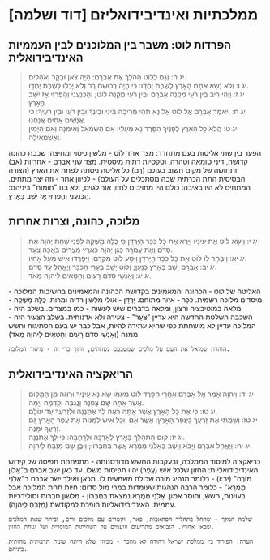 # ממלכתיות ואינדיבידואליזם [דוד ושלמה]

## הפרדות לוט: משבר בין המלוכנים לבין העממיות האינדיבידואלית

> יג ה: וְגַם לְלוֹט הַהֹלֵךְ אֶת אַבְרָם: הָיָה צֹאן וּבָקָר וְאֹהָלִים.  
> יג ו: וְלֹא נָשָׂא אֹתָם הָאָרֶץ לָשֶׁבֶת יַחְדָּו: כִּי הָיָה רְכוּשָׁם רָב וְלֹא יָכְלוּ לָשֶׁבֶת יַחְדָּו.  
> יג ז: וַיְהִי רִיב בֵּין רֹעֵי מִקְנֵה אַבְרָם וּבֵין רֹעֵי מִקְנֵה לוֹט; וְהַכְּנַעֲנִי וְהַפְּרִזִּי אָז יֹשֵׁב בָּאָרֶץ.  
> יג ח: וַיֹּאמֶר אַבְרָם אֶל לוֹט אַל נָא תְהִי מְרִיבָה בֵּינִי וּבֵינֶךָ וּבֵין רֹעַי וּבֵין רֹעֶיךָ: כִּי אֲנָשִׁים אַחִים אֲנָחְנוּ.  
> יג ט: הֲלֹא כָל הָאָרֶץ לְפָנֶיךָ הִפָּרֶד נָא מֵעָלָי: אִם הַשְּׂמֹאל וְאֵימִנָה וְאִם הַיָּמִין וְאַשְׂמְאִילָה.  

הפער בין שתי אליטות בעם מתחדד:
מצד אחד לוֹט - מלשון כיסוי ומחיצה: שכבת כהונה קדושה, דיני טומאה וטהרה, וטקסיות דתית מיסטית.
מצד שני אַבְרָם - אחריות (אַבְ) ותחושה של מקום חשוב בעולם (רָם)
כל אליטה ניסתה לפתח את הארץ (הצורה הבסיסית התת הכרתית שבה מסתכלים על העולם) - לכיוון אחר - וזה יצר מתחים.
המתחים לא היו באיבה: כולם היו מחויבים לחזון אור לגוים, ולא בנו "חומות" ביניהם: הַכְּנַעֲנִי וְהַפְּרִזִּי אָז יֹשֵׁב בָּאָרֶץ.

## מלוכה, כהונה, וצרות אחרות

> יג י: וַיִּשָּׂא לוֹט אֶת עֵינָיו וַיַּרְא אֶת כָּל כִּכַּר הַיַּרְדֵּן כִּי כֻלָּהּ מַשְׁקֶה לִפְנֵי שַׁחֵת יְהוָה אֶת סְדֹם וְאֶת עֲמֹרָה כְּגַן יְהוָה כְּאֶרֶץ מִצְרַיִם בֹּאֲכָה צֹעַר.  
> יג יא: וַיִּבְחַר לוֹ לוֹט אֵת כָּל כִּכַּר הַיַּרְדֵּן וַיִּסַּע לוֹט מִקֶּדֶם; וַיִּפָּרְדוּ אִישׁ מֵעַל אָחִיו.  
> יג יב: אַבְרָם יָשַׁב בְּאֶרֶץ כְּנָעַן; וְלוֹט יָשַׁב בְּעָרֵי הַכִּכָּר וַיֶּאֱהַל עַד סְדֹם.  
> יג יג: וְאַנְשֵׁי סְדֹם רָעִים וְחַטָּאִים לַיהוָה מְאֹד.  

האליטה של לוט - הכהונה והמאמינים בקדושת הכהונה והמאמינים בחשיבות המלוכה - מיסדים מלוכה רשמית.
כִּכַּר - אזור מתוחם. יַּרְדֵּן - אולי מלשון רדיה ומרות. כֻלָּהּ מַשְׁקֶה - מלאה במוטיבציה ורצון, ומלאה בדברים שיש לעשות - כמו במצרים. בשלב הזה - השכבה השלטת החדשה היא עדיין "צֹעַר" - צעירה ולא אדנותית.
בשלב הצעיר הזה - המלוכה עדיין לא מושחתת כפי שהיא עתידה להיות, אבל כבר יש בעם הסתיגות וחשש ממנה (וְאַנְשֵׁי סְדֹם רָעִים וְחַטָּאִים לַיהוָה מְאֹד).

```history
הזהרת שמואל את העם על מלכים שמטבעם נשחתים, ותוך כדי זה - מיסוד המלוכה.
```


## הריאקציה האינדיבידואלית

> יג יד: וַיהוָה אָמַר אֶל אַבְרָם אַחֲרֵי הִפָּרֶד לוֹט מֵעִמּוֹ שָׂא נָא עֵינֶיךָ וּרְאֵה מִן הַמָּקוֹם אֲשֶׁר אַתָּה שָׁם צָפֹנָה וָנֶגְבָּה וָקֵדְמָה וָיָמָּה.  
> יג טו: כִּי אֶת כָּל הָאָרֶץ אֲשֶׁר אַתָּה רֹאֶה לְךָ אֶתְּנֶנָּה וּלְזַרְעֲךָ עַד עוֹלָם.  
> יג טז: וְשַׂמְתִּי אֶת זַרְעֲךָ כַּעֲפַר הָאָרֶץ: אֲשֶׁר אִם יוּכַל אִישׁ לִמְנוֹת אֶת עֲפַר הָאָרֶץ גַּם זַרְעֲךָ יִמָּנֶה.  
> יג יז: קוּם הִתְהַלֵּךְ בָּאָרֶץ לְאָרְכָּהּ וּלְרָחְבָּהּ: כִּי לְךָ אֶתְּנֶנָּה.  
> יג יח: וַיֶּאֱהַל אַבְרָם וַיָּבֹא וַיֵּשֶׁב בְּאֵלֹנֵי מַמְרֵא אֲשֶׁר בְּחֶבְרוֹן; וַיִּבֶן שָׁם מִזְבֵּחַ לַיהוָה.  

כריאקציה למיסוד הממלכה, ובעקבות החשש מדורסנותה - מתפתחת תפיסה של קידוש האינדיבידואליות: החזון שלכל איש (עֲפַר) יהיו תפיסות משלו.
עד כאן ישב אברם ב"אֵלוֹן מוֹרֶה" (יב:ו) - כלומר מנהיג מורה שכולם משמעים לו.
מכאן ואילך ישב אברם ב"אֵלֹנֵי מַמְרֵא" - כלומר הרבה הנהגות שעומדות במרי מול סדום: חיות תחת המלוכה אבל בעוינות, חשש, וחוסר אמון. אֵלֹנֵי מַמְרֵא נמצאת בחֶבְרוֹן - מלשון חברות וסולידריות עממית.
האינדיבידואליות הופכת למקודשת (מִזְבֵּחַ לַיהוָה).

```history
שלמה המלך - שהחל בתהליך הסתאבות, פאר, וקשרים עם מלכים זרים, וביתר שאת המלכים שבאו אחריו. הנביאים מתריעים וזועמים על השחיתות המוסרית ועל זניחת החזון.
```


```history
הערה: הפירוד בין ממלכת ישראל ויהודה לא מוזכר - מכיוון שלא היתה שונות תרבותית מהותית ביניהם.
```


